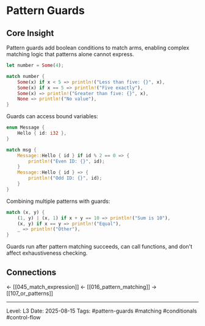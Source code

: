 # Pattern Guards

## Core Insight
Pattern guards add boolean conditions to match arms, enabling complex matching logic that patterns alone cannot express.

```rust
let number = Some(4);

match number {
    Some(x) if x < 5 => println!("Less than five: {}", x),
    Some(x) if x == 5 => println!("Five exactly"),
    Some(x) => println!("Greater than five: {}", x),
    None => println!("No value"),
}
```

Guards can access bound variables:
```rust
enum Message {
    Hello { id: i32 },
}

match msg {
    Message::Hello { id } if id % 2 == 0 => {
        println!("Even ID: {}", id);
    }
    Message::Hello { id } => {
        println!("Odd ID: {}", id);
    }
}
```

Combining multiple patterns with guards:
```rust
match (x, y) {
    (1, y) | (x, 1) if x + y == 10 => println!("Sum is 10"),
    (x, y) if x == y => println!("Equal"),
    _ => println!("Other"),
}
```

Guards run after pattern matching succeeds, can call functions, and don't affect exhaustiveness checking.

## Connections
← [[045_match_expression]]
← [[016_pattern_matching]]
→ [[107_or_patterns]]

---
Level: L3
Date: 2025-08-15
Tags: #pattern-guards #matching #conditionals #control-flow